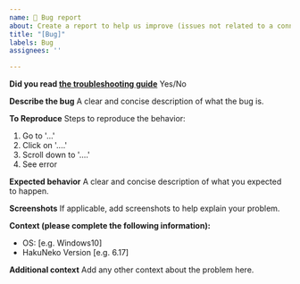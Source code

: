 ```yaml
---
name: 🐞 Bug report
about: Create a report to help us improve (issues not related to a connector)
title: "[Bug]"
labels: Bug
assignees: ''

---
```


**Did you read [the troubleshooting guide](https://hakuneko.download/docs/troubleshoot/)**
Yes/No

**Describe the bug**
A clear and concise description of what the bug is.

**To Reproduce**
Steps to reproduce the behavior:
1. Go to '...'
2. Click on '....'
3. Scroll down to '....'
4. See error

**Expected behavior**
A clear and concise description of what you expected to happen.

**Screenshots**
If applicable, add screenshots to help explain your problem.

**Context (please complete the following information):**
 - OS: [e.g. Windows10]
 - HakuNeko Version [e.g. 6.17]

**Additional context**
Add any other context about the problem here.
